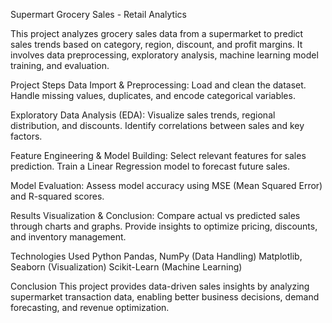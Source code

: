 Supermart Grocery Sales - Retail Analytics

This project analyzes grocery sales data from a supermarket to predict sales trends based on category, region, discount, and profit margins. It involves data preprocessing, exploratory analysis, machine learning model training, and evaluation.

Project Steps
Data Import & Preprocessing:
  Load and clean the dataset.
  Handle missing values, duplicates, and encode categorical variables.

Exploratory Data Analysis (EDA):
  Visualize sales trends, regional distribution, and discounts.
  Identify correlations between sales and key factors.

Feature Engineering & Model Building:
  Select relevant features for sales prediction.
  Train a Linear Regression model to forecast future sales.

Model Evaluation:
  Assess model accuracy using MSE (Mean Squared Error) and R-squared scores.

Results Visualization & Conclusion:
  Compare actual vs predicted sales through charts and graphs.
  Provide insights to optimize pricing, discounts, and inventory management.

Technologies Used
Python
Pandas, NumPy (Data Handling)
Matplotlib, Seaborn (Visualization)
Scikit-Learn (Machine Learning)

Conclusion
This project provides data-driven sales insights by analyzing supermarket transaction data, enabling better business decisions, demand forecasting, and revenue optimization.

